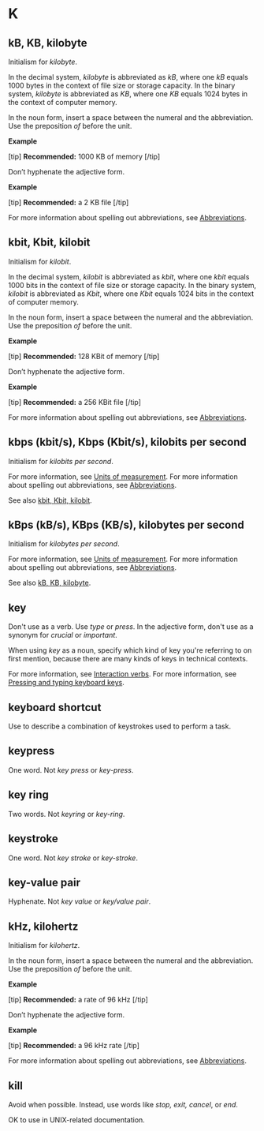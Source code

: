 # K

## kB, KB, kilobyte

Initialism for *kilobyte*.

In the decimal system, *kilobyte* is abbreviated as *kB*, where one *kB* equals 1000 bytes in the context of file size or storage capacity.
In the binary system, *kilobyte* is abbreviated as *KB*, where one *KB* equals 1024 bytes in the context of computer memory.

In the noun form, insert a space between the numeral and the abbreviation. Use the preposition *of* before the unit.

**Example**  

[tip] **Recommended:** 1000 KB of memory [/tip]  

Don’t hyphenate the adjective form.

**Example**  

[tip] **Recommended:** a 2 KB file [/tip]  

For more information about spelling out abbreviations, see [Abbreviations]().

## kbit, Kbit, kilobit

Initialism for *kilobit*.

In the decimal system, *kilobit* is abbreviated as *kbit*, where one *kbit* equals 1000 bits in the context of file size or storage capacity.
In the binary system, *kilobit* is abbreviated as *Kbit*, where one *Kbit* equals 1024 bits in the context of computer memory.

In the noun form, insert a space between the numeral and the abbreviation. Use the preposition *of* before the unit.

**Example**  

[tip] **Recommended:** 128 KBit of memory [/tip]  

Don’t hyphenate the adjective form.

**Example**  

[tip] **Recommended:** a 256 KBit file [/tip]  

For more information about spelling out abbreviations, see [Abbreviations]().

## kbps (kbit/s), Kbps (Kbit/s), kilobits per second

Initialism for *kilobits per second*.

For more information, see [Units of measurement]().
For more information about spelling out abbreviations, see [Abbreviations]().

See also [kbit, Kbit, kilobit](#kbit-kbit-kilobit).

## kBps (kB/s), KBps (KB/s), kilobytes per second

Initialism for *kilobytes per second*.

For more information, see [Units of measurement]().
For more information about spelling out abbreviations, see [Abbreviations]().

See also [kB, KB, kilobyte](#kB-kb-kilobyte).

## key

Don't use as a verb. Use *type* or *press*. In the adjective form, don't use as a synonym for *crucial* or *important*.

When using *key* as a noun, specify which kind of key you're referring to on first mention, because there are many kinds of keys in technical contexts.

For more information, see [Interaction verbs](ui-elements.md).
For more information, see [Pressing and typing keyboard keys](ui-elements.md).

## keyboard shortcut

Use to describe a combination of keystrokes used to perform a task.

## keypress

One word. Not *key press* or *key-press*.

## key ring

Two words. Not *keyring* or *key-ring*.

## keystroke

One word. Not *key stroke* or *key-stroke*.

## key-value pair

Hyphenate. Not *key value* or *key/value pair*.

## kHz, kilohertz

Initialism for *kilohertz*.

In the noun form, insert a space between the numeral and the abbreviation. Use the preposition *of* before the unit.

**Example**  

[tip] **Recommended:** a rate of 96 kHz [/tip]  

Don’t hyphenate the adjective form.

**Example**  

[tip] **Recommended:** a 96 kHz rate [/tip]  

For more information about spelling out abbreviations, see [Abbreviations]().

## kill

Avoid when possible. Instead, use words like *stop, exit, cancel*, or *end*.

OK to use in UNIX-related documentation.

